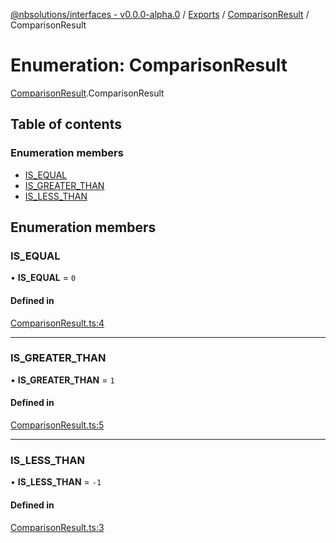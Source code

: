 [@nbsolutions/interfaces - v0.0.0-alpha.0](../README.md) / [Exports](../modules.md) / [ComparisonResult](../modules/ComparisonResult.md) / ComparisonResult

# Enumeration: ComparisonResult

[ComparisonResult](../modules/ComparisonResult.md).ComparisonResult

## Table of contents

### Enumeration members

- [IS\_EQUAL](ComparisonResult.ComparisonResult-1.md#is_equal)
- [IS\_GREATER\_THAN](ComparisonResult.ComparisonResult-1.md#is_greater_than)
- [IS\_LESS\_THAN](ComparisonResult.ComparisonResult-1.md#is_less_than)

## Enumeration members

### IS\_EQUAL

• **IS\_EQUAL** = `0`

#### Defined in

[ComparisonResult.ts:4](https://github.com/nbsolutions-ca/interfaces/blob/5e5cbad/src/ComparisonResult.ts#L4)

___

### IS\_GREATER\_THAN

• **IS\_GREATER\_THAN** = `1`

#### Defined in

[ComparisonResult.ts:5](https://github.com/nbsolutions-ca/interfaces/blob/5e5cbad/src/ComparisonResult.ts#L5)

___

### IS\_LESS\_THAN

• **IS\_LESS\_THAN** = `-1`

#### Defined in

[ComparisonResult.ts:3](https://github.com/nbsolutions-ca/interfaces/blob/5e5cbad/src/ComparisonResult.ts#L3)
